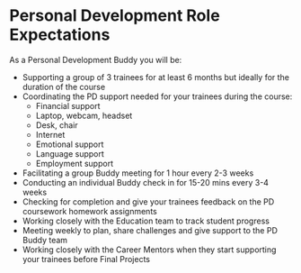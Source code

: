 # Personal Development Role Expectations

As a Personal Development Buddy you will be:

* Supporting a group of 3 trainees for at least 6 months but ideally for the duration of the course
* Coordinating the PD support needed for your trainees during the course:
  * Financial support 
  * Laptop, webcam, headset
  * Desk, chair 
  * Internet 
  * Emotional support 
  * Language support 
  * Employment support 
* Facilitating a group Buddy meeting for 1 hour every 2-3 weeks 
* Conducting an individual Buddy check in for 15-20 mins every 3-4 weeks
* Checking for completion and give your trainees feedback on the PD coursework homework assignments 
* Working closely with the Education team to track student progress
* Meeting weekly to plan, share challenges and give support to the PD Buddy team
* Working closely with the Career Mentors when they start supporting your trainees before Final Projects



